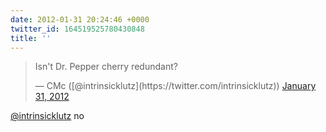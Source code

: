 ```yaml
---
date: 2012-01-31 20:24:46 +0000
twitter_id: 164519525780430848
title: ''
---
```


<blockquote class="twitter-tweet"><p lang="en" dir="ltr">Isn&#39;t Dr. Pepper cherry redundant?</p>&mdash; CMc ([@intrinsicklutz](https://twitter.com/intrinsicklutz)) <a href="https://twitter.com/intrinsicklutz/status/164483546566758400?ref_src=twsrc%5Etfw">January 31, 2012</a></blockquote>
<script async src="https://platform.twitter.com/widgets.js" charset="utf-8"></script>

[@intrinsicklutz](https://twitter.com/intrinsicklutz) no

